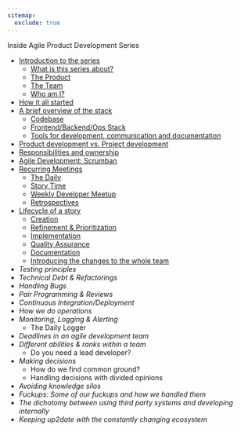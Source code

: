 ```yaml
---
sitemap:
  exclude: true
---
```


Inside Agile Product Development Series

- [Introduction to the series](/inside-agile-product-development-series/)
  - [What is this series about?](/inside-agile-product-development-series/#what-is-this-series-about)
  - [The Product](/inside-agile-product-development-series/#the-product)
  - [The Team](/inside-agile-product-development-series/#the-team)
  - [Who am I?](/inside-agile-product-development-series/#who-am-i)
- [How it all started](./01-how-it-all-started/)
- [A brief overview of the stack](./02-brief-overview-stack/)
  - [Codebase](./02-brief-overview-stack/#codebase)
  - [Frontend/Backend/Ops Stack](./02-brief-overview-stack/#frontend-backend-ops)
  - [Tools for development, communication and documentation](./02-brief-overview-stack/#tools-for-development-communication-and-documentation)
- [Product development vs. Project development](./03-product-development-vs-project-development/)
- [Responsibilities and ownership](./04-responsibilities-ownership/)
- [Agile Development: Scrumban](./05-agile-development-scrumban/)
- [Recurring Meetings](./06-recurring-meetings/)
  - [The Daily](./06-recurring-meetings/#the-daily)
  - [Story Time](./06-recurring-meetings/#story-time)
  - [Weekly Developer Meetup](./06-recurring-meetings/#weekly-developer-meetup)
  - [Retrospectives](./06-recurring-meetings/#retrospectives)
- [Lifecycle of a story](./07-lifecycle-of-a-story/)
  - [Creation](./07-lifecycle-of-a-story/#creation)
  - [Refinement &amp; Prioritization](./07-lifecycle-of-a-story/#refinement-prioritization)
  - [Implementation](./07-lifecycle-of-a-story/#implementation)
  - [Quality Assurance](./07-lifecycle-of-a-story/#quality-assurance)
  - [Documentation](./07-lifecycle-of-a-story/#documentation)
  - [Introducing the changes to the whole team](./07-lifecycle-of-a-story/#introducing-the-changes-to-the-whole-team)
- _Testing principles_
- _Technical Debt & Refactorings_
- _Handling Bugs_
- _Pair Programming & Reviews_
- _Continuous Integration/Deployment_
- _How we do operations_
- _Monitoring, Logging & Alerting_
  - The Daily Logger
- _Deadlines in an agile development team_
- _Different abilities & ranks within a team_
  - Do you need a lead developer?
- _Making decisions_
  - How do we find common ground?
  - Handling decisions with divided opinions
- _Avoiding knowledge silos_
- _Fuckups: Some of our fuckups and how we handled them_
- _The dichotomy between using third party systems and developing internally_
- _Keeping up2date with the constantly changing ecosystem_
